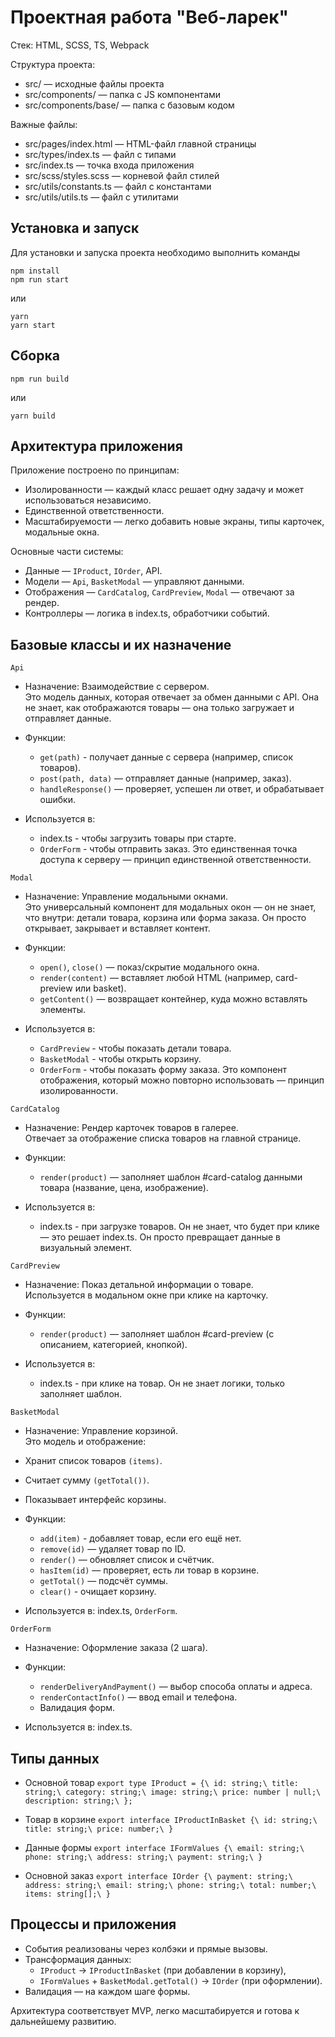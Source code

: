 # Проектная работа "Веб-ларек"

Стек: HTML, SCSS, TS, Webpack

Структура проекта:

- src/ — исходные файлы проекта
- src/components/ — папка с JS компонентами
- src/components/base/ — папка с базовым кодом

Важные файлы:

- src/pages/index.html — HTML-файл главной страницы
- src/types/index.ts — файл с типами
- src/index.ts — точка входа приложения
- src/scss/styles.scss — корневой файл стилей
- src/utils/constants.ts — файл с константами
- src/utils/utils.ts — файл с утилитами

## Установка и запуск

Для установки и запуска проекта необходимо выполнить команды

```
npm install
npm run start
```

или

```
yarn
yarn start
```

## Сборка

```
npm run build
```

или

```
yarn build
```

## Архитектура приложения

Приложение построено по принципам:

- Изолированности — каждый класс решает одну задачу и может использоваться независимо.
- Единственной ответственности.
- Масштабируемости — легко добавить новые экраны, типы карточек, модальные окна.

Основные части системы:

- Данные — `IProduct`, `IOrder`, API.
- Модели — `Api`, `BasketModal` — управляют данными.
- Отображения — `CardCatalog`, `CardPreview`, `Modal` — отвечают за рендер.
- Контроллеры — логика в index.ts, обработчики событий.

## Базовые классы и их назначение

`Api`

- Назначение: Взаимодействие с сервером.\
  Это модель данных, которая отвечает за обмен данными с API.
  Она не знает, как отображаются товары — она только загружает и отправляет данные.

- Функции:

  - `get(path)` - получает данные с сервера (например, список товаров).
  - `post(path, data)` — отправляет данные (например, заказ).
  - `handleResponse()` — проверяет, успешен ли ответ, и обрабатывает ошибки.

- Используется в:
  - index.ts - чтобы загрузить товары при старте.
  - `OrderForm` - чтобы отправить заказ.
    Это единственная точка доступа к серверу — принцип единственной ответственности.

`Modal`

- Назначение: Управление модальными окнами.\
  Это универсальный компонент для модальных окон — он не знает, что внутри: детали товара, корзина или форма заказа.
  Он просто открывает, закрывает и вставляет контент.

- Функции:

  - `open()`, `close()` — показ/скрытие модального окна.
  - `render(content)` — вставляет любой HTML (например, card-preview или basket).
  - `getContent()` — возвращает контейнер, куда можно вставлять элементы.

- Используется в:
  - `CardPreview` - чтобы показать детали товара.
  - `BasketModal` - чтобы открыть корзину.
  - `OrderForm` - чтобы показать форму заказа.
    Это компонент отображения, который можно повторно использовать — принцип изолированности.

`CardCatalog`

- Назначение: Рендер карточек товаров в галерее.\
  Отвечает за отображение списка товаров на главной странице.

- Функции:

  - `render(product)` — заполняет шаблон #card-catalog данными товара (название, цена, изображение).

- Используется в:
  - index.ts - при загрузке товаров.
    Он не знает, что будет при клике — это решает index.ts.
    Он просто превращает данные в визуальный элемент.

`CardPreview`

- Назначение: Показ детальной информации о товаре.\
  Используется в модальном окне при клике на карточку.

- Функции:

  - `render(product)` — заполняет шаблон #card-preview (с описанием, категорией, кнопкой).

- Используется в:
  - index.ts - при клике на товар.
    Он не знает логики, только заполняет шаблон.

`BasketModal`

- Назначение: Управление корзиной.\
  Это модель и отображение:

- Хранит список товаров `(items)`.
- Считает сумму `(getTotal())`.
- Показывает интерфейс корзины.

- Функции:

  - `add(item)` - добавляет товар, если его ещё нет.
  - `remove(id)` — удаляет товар по ID.
  - `render()` — обновляет список и счётчик.
  - `hasItem(id)` — проверяет, есть ли товар в корзине.
  - `getTotal()` — подсчёт суммы.
  - `clear()` - очищает корзину.

- Используется в: index.ts, `OrderForm`.

`OrderForm`

- Назначение: Оформление заказа (2 шага).

- Функции:

  - `renderDeliveryAndPayment()` — выбор способа оплаты и адреса.
  - `renderContactInfo()` — ввод email и телефона.
  - Валидация форм.

- Используется в: index.ts.

## Типы данных

- Основной товар
  `export type IProduct = {\
	id: string;\
	title: string;\
	category: string;\
	image: string;\
	price: number | null;\
	description: string;\
};`

- Товар в корзине
  `export interface IProductInBasket {\
	id: string;\
	title: string;\
	price: number;\
}`

- Данные формы
  `export interface IFormValues {\
	email: string;\
	phone: string;\
	address: string;\
	payment: string;\
}`

- Основной заказ
  `export interface IOrder {\
	payment: string;\
	address: string;\
	email: string;\
	phone: string;\
	total: number;\
	items: string[];\
}`

## Процессы и приложения

- События реализованы через колбэки и прямые вызовы.
- Трансформация данных:
  - `IProduct` → `IProductInBasket` (при добавлении в корзину),
  - `IFormValues` + `BasketModal.getTotal()` → `IOrder` (при оформлении).
- Валидация — на каждом шаге формы.

Архитектура соответствует MVP, легко масштабируется и готова к дальнейшему развитию.
